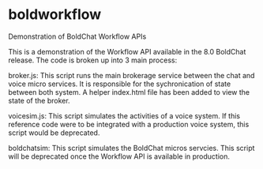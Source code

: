 # boldworkflow
Demonstration of BoldChat Workflow APIs

This is a demonstration of the Workflow API available in the 8.0 BoldChat release.  The code is broken up into 3 main process:

broker.js:  This script runs the main brokerage service between the chat and voice micro services.  It is responsible for the sychronication of state between both system.   A helper index.html file has been added to view the state of the broker.

voicesim.js:  This script simulates the activities of a voice system.  If this reference code were to be integrated with a production voice system, this script would be deprecated.

boldchatsim:  This script simulates the BoldChat micros servcies.  This script will be deprecated once the Workflow API is available in production.

